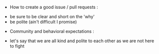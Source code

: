 * How to create a good issue / pull requests :
- be sure to be clear and short on the 'why'
- be polite (ain't difficult I promise)

* Community and behavioral expectations :
- let's say that we are all kind and polite to each other as we are not here to fight
